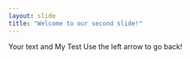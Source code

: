 ```yaml
---
layout: slide
title: "Welcome to our second slide!"
---
```

Your text and My Test
Use the left arrow to go back!

